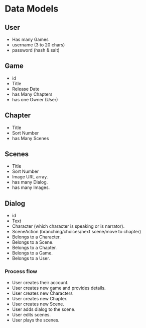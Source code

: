 # Data Models

## User

- Has many Games
- username (3 to 20 chars)
- password (hash & salt)

## Game

- id
- Title
- Release Date
- has Many Chapters
- has one Owner (User)

## Chapter

- Title
- Sort Number
- has Many Scenes

## Scenes

- Title
- Sort Number
- Image URL array.
- has many Dialog.
- has many Images.

## Dialog

- id
- Text
- Character (which character is speaking or is narrator).
- SceneAction (branching/choices/next scene/move to chapter)
- Belongs to a Character.
- Belongs to a Scene.
- Belongs to a Chapter.
- Belongs to a Game.
- Belongs to a User.

### Process flow

- User creates their account.
- User creates new game and provides details.
- User creates new Characters
- User creates new Chapter.
- User creates new Scene.
- User adds dialog to the scene.
- User edits scenes.
- User plays the scenes.
